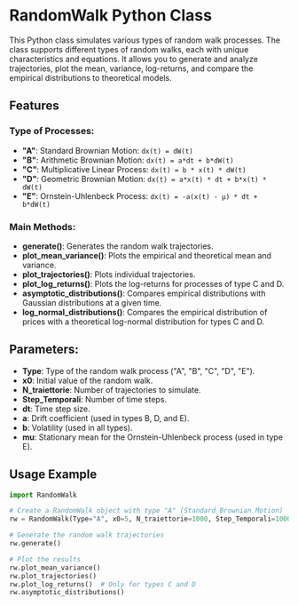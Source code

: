 # RandomWalk Python Class

This Python class simulates various types of random walk processes. The class supports different types of random walks, each with unique characteristics and equations. It allows you to generate and analyze trajectories, plot the mean, variance, log-returns, and compare the empirical distributions to theoretical models.

## Features

### Type of Processes:
- **"A"**: Standard Brownian Motion: `dx(t) = dW(t)`
- **"B"**: Arithmetic Brownian Motion: `dx(t) = a*dt + b*dW(t)`
- **"C"**: Multiplicative Linear Process: `dx(t) = b * x(t) * dW(t)`
- **"D"**: Geometric Brownian Motion: `dx(t) = a*x(t) * dt + b*x(t) * dW(t)`
- **"E"**: Ornstein-Uhlenbeck Process: `dx(t) = -a(x(t) - μ) * dt + b*dW(t)`

### Main Methods:
- **generate()**: Generates the random walk trajectories.
- **plot_mean_variance()**: Plots the empirical and theoretical mean and variance.
- **plot_trajectories()**: Plots individual trajectories.
- **plot_log_returns()**: Plots the log-returns for processes of type C and D.
- **asymptotic_distributions()**: Compares empirical distributions with Gaussian distributions at a given time.
- **log_normal_distributions()**: Compares the empirical distribution of prices with a theoretical log-normal distribution for types C and D.

## Parameters:
- **Type**: Type of the random walk process ("A", "B", "C", "D", "E").
- **x0**: Initial value of the random walk.
- **N_traiettorie**: Number of trajectories to simulate.
- **Step_Temporali**: Number of time steps.
- **dt**: Time step size.
- **a**: Drift coefficient (used in types B, D, and E).
- **b**: Volatility (used in all types).
- **mu**: Stationary mean for the Ornstein-Uhlenbeck process (used in type E).


## Usage Example

```python
import RandomWalk

# Create a RandomWalk object with type "A" (Standard Brownian Motion)
rw = RandomWalk(Type="A", x0=5, N_traiettorie=1000, Step_Temporali=1000, dt=0.01, a=0.1, b=1, mu=0)

# Generate the random walk trajectories
rw.generate()

# Plot the results
rw.plot_mean_variance()
rw.plot_trajectories()
rw.plot_log_returns()  # Only for types C and D
rw.asymptotic_distributions()
